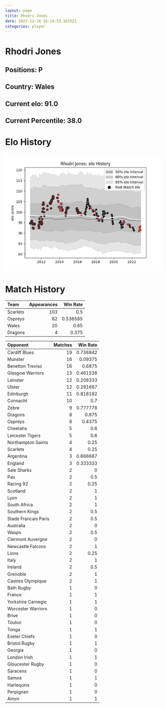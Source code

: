 ```yaml
---  
layout: page  
title: Rhodri Jones  
date: 2022-12-18 16:14:53.163323  
categories: player  
---
```

# Rhodri Jones

## Positions: P

## Country: Wales

## Current elo: 91.0

## Current Percentile: 38.0

# Elo History


![elo history](history_RhodriJones.png)
# Match History


| Team     |   Appearances |   Win Rate |
|:---------|--------------:|-----------:|
| Scarlets |           103 |   0.5      |
| Ospreys  |            82 |   0.536585 |
| Wales    |            20 |   0.65     |
| Dragons  |             4 |   0.375    |

| Opponent             |   Matches |   Win Rate |
|:---------------------|----------:|-----------:|
| Cardiff Blues        |        19 |   0.736842 |
| Munster              |        16 |   0.09375  |
| Benetton Treviso     |        16 |   0.6875   |
| Glasgow Warriors     |        13 |   0.461538 |
| Leinster             |        12 |   0.208333 |
| Ulster               |        12 |   0.291667 |
| Edinburgh            |        11 |   0.818182 |
| Connacht             |        10 |   0.7      |
| Zebre                |         9 |   0.777778 |
| Dragons              |         8 |   0.875    |
| Ospreys              |         8 |   0.4375   |
| Cheetahs             |         5 |   0.6      |
| Leicester Tigers     |         5 |   0.6      |
| Northampton Saints   |         4 |   0.25     |
| Scarlets             |         4 |   0.25     |
| Argentina            |         3 |   0.666667 |
| England              |         3 |   0.333333 |
| Sale Sharks          |         2 |   0        |
| Pau                  |         2 |   0.5      |
| Racing 92            |         2 |   0.25     |
| Scotland             |         2 |   1        |
| Lyon                 |         2 |   1        |
| South Africa         |         2 |   1        |
| Southern Kings       |         2 |   0.5      |
| Stade Francais Paris |         2 |   0.5      |
| Australia            |         2 |   0        |
| Wasps                |         2 |   0.5      |
| Clermont Auvergne    |         2 |   0        |
| Newcastle Falcons    |         2 |   1        |
| Lions                |         2 |   0.25     |
| Italy                |         2 |   1        |
| Ireland              |         2 |   0.5      |
| Grenoble             |         2 |   1        |
| Castres Olympique    |         2 |   1        |
| Bath Rugby           |         1 |   0        |
| France               |         1 |   1        |
| Yorkshire Carnegie   |         1 |   1        |
| Worcester Warriors   |         1 |   0        |
| Brive                |         1 |   0        |
| Toulon               |         1 |   0        |
| Tonga                |         1 |   1        |
| Exeter Chiefs        |         1 |   0        |
| Bristol Rugby        |         1 |   1        |
| Georgia              |         1 |   0        |
| London Irish         |         1 |   1        |
| Gloucester Rugby     |         1 |   0        |
| Saracens             |         1 |   0        |
| Samoa                |         1 |   1        |
| Harlequins           |         1 |   0        |
| Perpignan            |         1 |   0        |
| Aironi               |         1 |   1        |